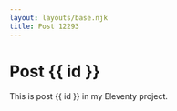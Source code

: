 ```yaml
---
layout: layouts/base.njk
title: Post 12293
---
```


# Post {{ id }}

This is post {{ id }} in my Eleventy project.
